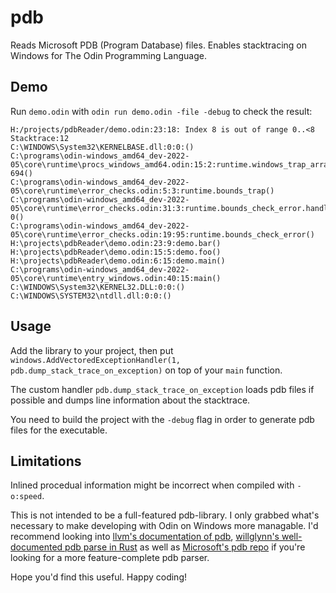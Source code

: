 # pdb
Reads Microsoft PDB (Program Database) files. Enables stacktracing on Windows for The Odin Programming Language.

## Demo

Run `demo.odin` with `odin run demo.odin -file -debug` to check the result:

```log
H:/projects/pdbReader/demo.odin:23:18: Index 8 is out of range 0..<8
Stacktrace:12
C:\WINDOWS\System32\KERNELBASE.dll:0:0:()
C:\programs\odin-windows_amd64_dev-2022-05\core\runtime\procs_windows_amd64.odin:15:2:runtime.windows_trap_array_bounds-694()
C:\programs\odin-windows_amd64_dev-2022-05\core\runtime\error_checks.odin:5:3:runtime.bounds_trap()
C:\programs\odin-windows_amd64_dev-2022-05\core\runtime\error_checks.odin:31:3:runtime.bounds_check_error.handle_error-0()
C:\programs\odin-windows_amd64_dev-2022-05\core\runtime\error_checks.odin:19:95:runtime.bounds_check_error()
H:\projects\pdbReader\demo.odin:23:9:demo.bar()
H:\projects\pdbReader\demo.odin:15:5:demo.foo()
H:\projects\pdbReader\demo.odin:6:15:demo.main()
C:\programs\odin-windows_amd64_dev-2022-05\core\runtime\entry_windows.odin:40:15:main()
C:\WINDOWS\System32\KERNEL32.DLL:0:0:()
C:\WINDOWS\SYSTEM32\ntdll.dll:0:0:()
```
## Usage

Add the library to your project, then put `windows.AddVectoredExceptionHandler(1, pdb.dump_stack_trace_on_exception)` on top of your `main` function.

The custom handler `pdb.dump_stack_trace_on_exception` loads pdb files if possible and dumps line information about the stacktrace.

You need to build the project with the `-debug` flag in order to generate pdb files for the executable.

## Limitations

Inlined procedual information might be incorrect when compiled with `-o:speed`.

This is not intended to be a full-featured pdb-library. I only grabbed what's necessary to make developing with Odin on Windows more managable. I'd recommend looking into [llvm's documentation of pdb](https://llvm.org/docs/PDB/index.html),  [willglynn's well-documented pdb parse in Rust](https://github.com/willglynn/pdb) as well as [Microsoft's pdb repo](https://github.com/Microsoft/microsoft-pdb) if you're looking for a more feature-complete pdb parser.

Hope you'd find this useful. Happy coding!
